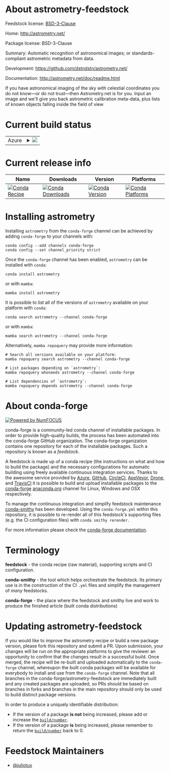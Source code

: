 About astrometry-feedstock
==========================

Feedstock license: [BSD-3-Clause](https://github.com/conda-forge/astrometry-feedstock/blob/main/LICENSE.txt)

Home: http://astrometry.net/

Package license: BSD-3-Clause

Summary: Automatic recognition of astronomical images; or standards-compliant astrometric metadata from data.

Development: https://github.com/dstndstn/astrometry.net/

Documentation: http://astrometry.net/doc/readme.html

If you have astronomical imaging of the sky with celestial coordinates you do not know—or do not
trust—then Astrometry.net is for you. Input an image and we'll give you back astrometric
calibration meta-data, plus lists of known objects falling inside the field of view


Current build status
====================


<table>
    
  <tr>
    <td>Azure</td>
    <td>
      <details>
        <summary>
          <a href="https://dev.azure.com/conda-forge/feedstock-builds/_build/latest?definitionId=7843&branchName=main">
            <img src="https://dev.azure.com/conda-forge/feedstock-builds/_apis/build/status/astrometry-feedstock?branchName=main">
          </a>
        </summary>
        <table>
          <thead><tr><th>Variant</th><th>Status</th></tr></thead>
          <tbody><tr>
              <td>linux_64_numpy1.22python3.10.____cpython</td>
              <td>
                <a href="https://dev.azure.com/conda-forge/feedstock-builds/_build/latest?definitionId=7843&branchName=main">
                  <img src="https://dev.azure.com/conda-forge/feedstock-builds/_apis/build/status/astrometry-feedstock?branchName=main&jobName=linux&configuration=linux%20linux_64_numpy1.22python3.10.____cpython" alt="variant">
                </a>
              </td>
            </tr><tr>
              <td>linux_64_numpy1.22python3.8.____cpython</td>
              <td>
                <a href="https://dev.azure.com/conda-forge/feedstock-builds/_build/latest?definitionId=7843&branchName=main">
                  <img src="https://dev.azure.com/conda-forge/feedstock-builds/_apis/build/status/astrometry-feedstock?branchName=main&jobName=linux&configuration=linux%20linux_64_numpy1.22python3.8.____cpython" alt="variant">
                </a>
              </td>
            </tr><tr>
              <td>linux_64_numpy1.22python3.9.____73_pypy</td>
              <td>
                <a href="https://dev.azure.com/conda-forge/feedstock-builds/_build/latest?definitionId=7843&branchName=main">
                  <img src="https://dev.azure.com/conda-forge/feedstock-builds/_apis/build/status/astrometry-feedstock?branchName=main&jobName=linux&configuration=linux%20linux_64_numpy1.22python3.9.____73_pypy" alt="variant">
                </a>
              </td>
            </tr><tr>
              <td>linux_64_numpy1.22python3.9.____cpython</td>
              <td>
                <a href="https://dev.azure.com/conda-forge/feedstock-builds/_build/latest?definitionId=7843&branchName=main">
                  <img src="https://dev.azure.com/conda-forge/feedstock-builds/_apis/build/status/astrometry-feedstock?branchName=main&jobName=linux&configuration=linux%20linux_64_numpy1.22python3.9.____cpython" alt="variant">
                </a>
              </td>
            </tr><tr>
              <td>linux_64_numpy1.23python3.11.____cpython</td>
              <td>
                <a href="https://dev.azure.com/conda-forge/feedstock-builds/_build/latest?definitionId=7843&branchName=main">
                  <img src="https://dev.azure.com/conda-forge/feedstock-builds/_apis/build/status/astrometry-feedstock?branchName=main&jobName=linux&configuration=linux%20linux_64_numpy1.23python3.11.____cpython" alt="variant">
                </a>
              </td>
            </tr><tr>
              <td>linux_64_numpy1.26python3.12.____cpython</td>
              <td>
                <a href="https://dev.azure.com/conda-forge/feedstock-builds/_build/latest?definitionId=7843&branchName=main">
                  <img src="https://dev.azure.com/conda-forge/feedstock-builds/_apis/build/status/astrometry-feedstock?branchName=main&jobName=linux&configuration=linux%20linux_64_numpy1.26python3.12.____cpython" alt="variant">
                </a>
              </td>
            </tr><tr>
              <td>osx_64_numpy1.22python3.10.____cpython</td>
              <td>
                <a href="https://dev.azure.com/conda-forge/feedstock-builds/_build/latest?definitionId=7843&branchName=main">
                  <img src="https://dev.azure.com/conda-forge/feedstock-builds/_apis/build/status/astrometry-feedstock?branchName=main&jobName=osx&configuration=osx%20osx_64_numpy1.22python3.10.____cpython" alt="variant">
                </a>
              </td>
            </tr><tr>
              <td>osx_64_numpy1.22python3.8.____cpython</td>
              <td>
                <a href="https://dev.azure.com/conda-forge/feedstock-builds/_build/latest?definitionId=7843&branchName=main">
                  <img src="https://dev.azure.com/conda-forge/feedstock-builds/_apis/build/status/astrometry-feedstock?branchName=main&jobName=osx&configuration=osx%20osx_64_numpy1.22python3.8.____cpython" alt="variant">
                </a>
              </td>
            </tr><tr>
              <td>osx_64_numpy1.22python3.9.____73_pypy</td>
              <td>
                <a href="https://dev.azure.com/conda-forge/feedstock-builds/_build/latest?definitionId=7843&branchName=main">
                  <img src="https://dev.azure.com/conda-forge/feedstock-builds/_apis/build/status/astrometry-feedstock?branchName=main&jobName=osx&configuration=osx%20osx_64_numpy1.22python3.9.____73_pypy" alt="variant">
                </a>
              </td>
            </tr><tr>
              <td>osx_64_numpy1.22python3.9.____cpython</td>
              <td>
                <a href="https://dev.azure.com/conda-forge/feedstock-builds/_build/latest?definitionId=7843&branchName=main">
                  <img src="https://dev.azure.com/conda-forge/feedstock-builds/_apis/build/status/astrometry-feedstock?branchName=main&jobName=osx&configuration=osx%20osx_64_numpy1.22python3.9.____cpython" alt="variant">
                </a>
              </td>
            </tr><tr>
              <td>osx_64_numpy1.23python3.11.____cpython</td>
              <td>
                <a href="https://dev.azure.com/conda-forge/feedstock-builds/_build/latest?definitionId=7843&branchName=main">
                  <img src="https://dev.azure.com/conda-forge/feedstock-builds/_apis/build/status/astrometry-feedstock?branchName=main&jobName=osx&configuration=osx%20osx_64_numpy1.23python3.11.____cpython" alt="variant">
                </a>
              </td>
            </tr><tr>
              <td>osx_64_numpy1.26python3.12.____cpython</td>
              <td>
                <a href="https://dev.azure.com/conda-forge/feedstock-builds/_build/latest?definitionId=7843&branchName=main">
                  <img src="https://dev.azure.com/conda-forge/feedstock-builds/_apis/build/status/astrometry-feedstock?branchName=main&jobName=osx&configuration=osx%20osx_64_numpy1.26python3.12.____cpython" alt="variant">
                </a>
              </td>
            </tr>
          </tbody>
        </table>
      </details>
    </td>
  </tr>
</table>

Current release info
====================

| Name | Downloads | Version | Platforms |
| --- | --- | --- | --- |
| [![Conda Recipe](https://img.shields.io/badge/recipe-astrometry-green.svg)](https://anaconda.org/conda-forge/astrometry) | [![Conda Downloads](https://img.shields.io/conda/dn/conda-forge/astrometry.svg)](https://anaconda.org/conda-forge/astrometry) | [![Conda Version](https://img.shields.io/conda/vn/conda-forge/astrometry.svg)](https://anaconda.org/conda-forge/astrometry) | [![Conda Platforms](https://img.shields.io/conda/pn/conda-forge/astrometry.svg)](https://anaconda.org/conda-forge/astrometry) |

Installing astrometry
=====================

Installing `astrometry` from the `conda-forge` channel can be achieved by adding `conda-forge` to your channels with:

```
conda config --add channels conda-forge
conda config --set channel_priority strict
```

Once the `conda-forge` channel has been enabled, `astrometry` can be installed with `conda`:

```
conda install astrometry
```

or with `mamba`:

```
mamba install astrometry
```

It is possible to list all of the versions of `astrometry` available on your platform with `conda`:

```
conda search astrometry --channel conda-forge
```

or with `mamba`:

```
mamba search astrometry --channel conda-forge
```

Alternatively, `mamba repoquery` may provide more information:

```
# Search all versions available on your platform:
mamba repoquery search astrometry --channel conda-forge

# List packages depending on `astrometry`:
mamba repoquery whoneeds astrometry --channel conda-forge

# List dependencies of `astrometry`:
mamba repoquery depends astrometry --channel conda-forge
```


About conda-forge
=================

[![Powered by
NumFOCUS](https://img.shields.io/badge/powered%20by-NumFOCUS-orange.svg?style=flat&colorA=E1523D&colorB=007D8A)](https://numfocus.org)

conda-forge is a community-led conda channel of installable packages.
In order to provide high-quality builds, the process has been automated into the
conda-forge GitHub organization. The conda-forge organization contains one repository
for each of the installable packages. Such a repository is known as a *feedstock*.

A feedstock is made up of a conda recipe (the instructions on what and how to build
the package) and the necessary configurations for automatic building using freely
available continuous integration services. Thanks to the awesome service provided by
[Azure](https://azure.microsoft.com/en-us/services/devops/), [GitHub](https://github.com/),
[CircleCI](https://circleci.com/), [AppVeyor](https://www.appveyor.com/),
[Drone](https://cloud.drone.io/welcome), and [TravisCI](https://travis-ci.com/)
it is possible to build and upload installable packages to the
[conda-forge](https://anaconda.org/conda-forge) [anaconda.org](https://anaconda.org/)
channel for Linux, Windows and OSX respectively.

To manage the continuous integration and simplify feedstock maintenance
[conda-smithy](https://github.com/conda-forge/conda-smithy) has been developed.
Using the ``conda-forge.yml`` within this repository, it is possible to re-render all of
this feedstock's supporting files (e.g. the CI configuration files) with ``conda smithy rerender``.

For more information please check the [conda-forge documentation](https://conda-forge.org/docs/).

Terminology
===========

**feedstock** - the conda recipe (raw material), supporting scripts and CI configuration.

**conda-smithy** - the tool which helps orchestrate the feedstock.
                   Its primary use is in the construction of the CI ``.yml`` files
                   and simplify the management of *many* feedstocks.

**conda-forge** - the place where the feedstock and smithy live and work to
                  produce the finished article (built conda distributions)


Updating astrometry-feedstock
=============================

If you would like to improve the astrometry recipe or build a new
package version, please fork this repository and submit a PR. Upon submission,
your changes will be run on the appropriate platforms to give the reviewer an
opportunity to confirm that the changes result in a successful build. Once
merged, the recipe will be re-built and uploaded automatically to the
`conda-forge` channel, whereupon the built conda packages will be available for
everybody to install and use from the `conda-forge` channel.
Note that all branches in the conda-forge/astrometry-feedstock are
immediately built and any created packages are uploaded, so PRs should be based
on branches in forks and branches in the main repository should only be used to
build distinct package versions.

In order to produce a uniquely identifiable distribution:
 * If the version of a package **is not** being increased, please add or increase
   the [``build/number``](https://docs.conda.io/projects/conda-build/en/latest/resources/define-metadata.html#build-number-and-string).
 * If the version of a package **is** being increased, please remember to return
   the [``build/number``](https://docs.conda.io/projects/conda-build/en/latest/resources/define-metadata.html#build-number-and-string)
   back to 0.

Feedstock Maintainers
=====================

* [@juliotux](https://github.com/juliotux/)


